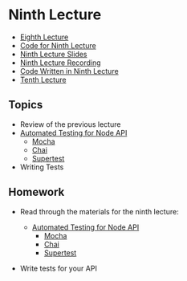 # Ninth Lecture

- [Eighth Lecture](../Lesson-08/README.md)
- [Code for Ninth Lecture](./09.zip)
- [Ninth Lecture Slides](Slides.md)
- [Ninth Lecture Recording]()
- [Code Written in Ninth Lecture]()
- [Tenth Lecture](../Lesson-10/README.md)

## Topics

- Review of the previous lecture
- [Automated Testing for Node API](https://github.com/FE-BE-Microdegrees/Subjects/tree/Lesson-translation/Back-End-Frameworks/Topics/Testing-Node-Api/README.md)
  - [Mocha](https://github.com/FE-BE-Microdegrees/Subjects/tree/Lesson-translation/Back-End-Frameworks/Topics/Mocha/README.md)
  - [Chai](https://github.com/FE-BE-Microdegrees/Subjects/tree/Lesson-translation/Back-End-Frameworks/Topics/Chai/README.md)
  - [Supertest](https://github.com/FE-BE-Microdegrees/Subjects/tree/Lesson-translation/Back-End-Frameworks/Topics/Supertest/README.md)
- Writing Tests

## Homework

- Read through the materials for the ninth lecture:

  - [Automated Testing for Node API](https://github.com/FE-BE-Microdegrees/Subjects/tree/Lesson-translation/Back-End-Frameworks/Topics/Testing-Node-Api/README.md)
    - [Mocha](https://github.com/FE-BE-Microdegrees/Subjects/tree/Lesson-translation/Back-End-Frameworks/Topics/Mocha/README.md)
    - [Chai](https://github.com/FE-BE-Microdegrees/Subjects/tree/Lesson-translation/Back-End-Frameworks/Topics/Chai/README.md)
    - [Supertest](https://github.com/FE-BE-Microdegrees/Subjects/tree/Lesson-translation/Back-End-Frameworks/Topics/Supertest/README.md)

- Write tests for your API
